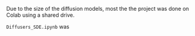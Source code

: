 Due to the size of the diffusion models, most the the project was done on Colab using a shared drive.

`Diffusers_SDE.ipynb` was 
